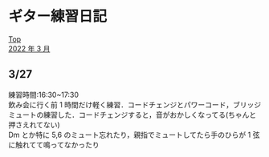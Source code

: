 # ギター練習日記

[Top](../README.md)  
[2022 年 3 月](./202203.md)

## 3/27

練習時間:16:30~17:30  
飲み会に行く前 1 時間だけ軽く練習．コードチェンジとパワーコード，ブリッジミュートの練習した．コードチェンジすると，音がおかしくなってる(ちゃんと押さえれてない)  
Dm とか特に 5,6 のミュート忘れたり，親指でミュートしてたら手のひらが 1 弦に触れてて鳴ってなかったり
